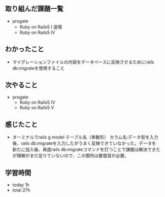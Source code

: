 ## 取り組んだ課題一覧
- progate
  - Ruby on Rails5 I 道場
  - Ruby on Rails5 IV
## わかったこと
- マイグレーションファイルの内容をデータベースに反映させるためにrails db:migrateを使用すること
## 次やること
- progate
  - Ruby on Rails5 IV
  - Ruby on Rails5 V
## 感じたこと
- ターミナルでrails g model テーブル名（単数形） カラム名:データ型を入力後、rails db:migrateを入力したがうまく反映できていなかった。データを新たに投入後、再度rails db:migrateコマンドを打つことで課題は解決できたが理解がまだ足りていないので、この箇所は要復習が必要。
## 学習時間
- today 1h
- total 27h
